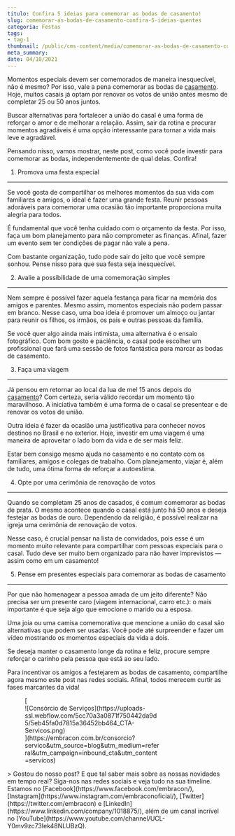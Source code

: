 ```yaml
---
titulo: Confira 5 ideias para comemorar as bodas de casamento!
slug: comemorar-as-bodas-de-casamento-confira-5-ideias-quentes
categoria: Festas
tags:
- tag-1
thumbnail: /public/cms-content/media/comemorar-as-bodas-de-casamento-confira-5-ideias-quentes.jpeg
meta_summary: 
date: 04/10/2021
---
```

Momentos especiais devem ser comemorados de maneira inesquecível, não é mesmo? Por isso, vale a pena comemorar as bodas de [casamento](https://www.embracon.com.br/blog/consorcio-de-casamento-saiba-como-funciona). Hoje, muitos casais já optam por renovar os votos de união antes mesmo de completar 25 ou 50 anos juntos.

Buscar alternativas para fortalecer a união do casal é uma forma de reforçar o amor e de melhorar a relação. Assim, sair da rotina e procurar momentos agradáveis é uma opção interessante para tornar a vida mais leve e agradável.

Pensando nisso, vamos mostrar, neste post, como você pode investir para comemorar as bodas, independentemente de qual delas. Confira!

1. Promova uma festa especial
-----------------------------

Se você gosta de compartilhar os melhores momentos da sua vida com familiares e amigos, o ideal é fazer uma grande festa. Reunir pessoas adoráveis para comemorar uma ocasião tão importante proporciona muita alegria para todos.

É fundamental que você tenha cuidado com o orçamento da festa. Por isso, faça um bom planejamento para não comprometer as finanças. Afinal, fazer um evento sem ter condições de pagar não vale a pena.

Com bastante organização, tudo pode sair do jeito que você sempre sonhou. Pense nisso para que sua festa seja inesquecível.

2. Avalie a possibilidade de uma comemoração simples
----------------------------------------------------

Nem sempre é possível fazer aquela festança para ficar na memória dos amigos e parentes. Mesmo assim, momentos especiais não podem passar em branco. Nesse caso, uma boa ideia é promover um almoço ou jantar para reunir os filhos, os irmãos, os pais e outras pessoas da família.

Se você quer algo ainda mais intimista, uma alternativa é o ensaio fotográfico. Com bom gosto e paciência, o casal pode escolher um profissional que fará uma sessão de fotos fantástica para marcar as bodas de casamento.

3. Faça uma viagem
------------------

Já pensou em retornar ao local da lua de mel 15 anos depois do [casamento](https://www.embracon.com.br/blog/como-fazer-um-planejamento-financeiro-para-o-casamento)? Com certeza, seria válido recordar um momento tão maravilhoso. A iniciativa também é uma forma de o casal se presentear e de renovar os votos de união.

Outra ideia é fazer da ocasião uma justificativa para conhecer novos destinos no Brasil e no exterior. Hoje, investir em uma viagem é uma maneira de aproveitar o lado bom da vida e de ser mais feliz.

Estar bem consigo mesmo ajuda no casamento e no contato com os familiares, amigos e colegas de trabalho. Com planejamento, viajar é, além de tudo, uma ótima forma de reforçar a autoestima.

4. Opte por uma cerimônia de renovação de votos
-----------------------------------------------

Quando se completam 25 anos de casados, é comum comemorar as bodas de prata. O mesmo acontece quando o casal está junto há 50 anos e deseja festejar as bodas de ouro. Dependendo da religião, é possível realizar na igreja uma cerimônia de renovação de votos.

Nesse caso, é crucial pensar na lista de convidados, pois esse é um momento muito relevante para compartilhar com pessoas especiais para o casal. Tudo deve ser muito bem organizado para não haver imprevistos — assim como em um casamento!

5. Pense em presentes especiais para comemorar as bodas de casamento
--------------------------------------------------------------------

Por que não homenagear a pessoa amada de um jeito diferente? Não precisa ser um presente caro (viagem internacional, carro etc.): o mais importante é que seja algo que emocione o marido ou a esposa.

Uma joia ou uma camisa comemorativa que mencione a união do casal são alternativas que podem ser usadas. Você pode até surpreender e fazer um vídeo mostrando os momentos especiais da vida a dois.

Se deseja manter o casamento longe da rotina e feliz, procure sempre reforçar o carinho pela pessoa que está ao seu lado.

Para incentivar os amigos a festejarem as bodas de casamento, compartilhe agora mesmo este post nas redes sociais. Afinal, todos merecem curtir as fases marcantes da vida!

<figure class="w-richtext-figure-type-image w-richtext-align-center" style="max-width:310px">[<div>![Consórcio de Serviços](https://uploads-ssl.webflow.com/5cc70a3a0871f750442da9d5/5eb45fa0d7815a36452bb464_CTA-Servicos.png)</div>](https://embracon.com.br/consorcio?servico&utm_source=blog&utm_medium=referral&utm_campaign=inbound_cta&utm_content=servicos)</figure>> Gostou do nosso post? E que tal saber mais sobre as nossas novidades em tempo real? Siga-nos nas redes sociais e veja tudo na sua timeline. Estamos no [Facebook](https://www.facebook.com/embracon/), [Instagram](https://www.instagram.com/embraconoficial/), [Twitter](https://twitter.com/embracon) e [LinkedIn](https://www.linkedin.com/company/1018875/), além de um canal incrível no [YouTube](https://www.youtube.com/channel/UCL-Y0mv9zc73Iek48NLUBzQ).
